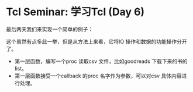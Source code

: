 # Tcl Seminar: 学习Tcl (Day 6)

最后两天我们来实现一个简单的例子：

这个虽然有点多此一举，但是从方法上来看，它将IO 操作和数据的功能操作分开了。

- 第一层函数，编写一个proc 读取csv 文件，比如goodreads 下载下来的书的list。
- 第一层函数接受一个callback 的proc 名字作为参数，可以对csv 具体内容进行处理。
